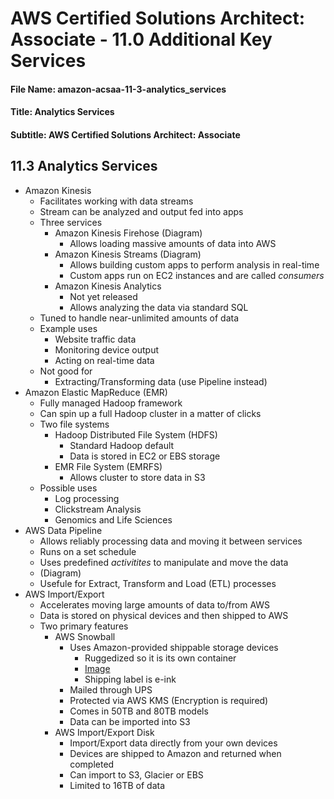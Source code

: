 AWS Certified Solutions Architect: Associate - 11.0 Additional Key Services
============================================================

#### File Name: amazon-acsaa-11-3-analytics_services
#### Title: Analytics Services
#### Subtitle: AWS Certified Solutions Architect: Associate

11.3 Analytics Services
------------------------------------------------------------

* Amazon Kinesis
	+ Facilitates working with data streams
	+ Stream can be analyzed and output fed into apps
	+ Three services
		- Amazon Kinesis Firehose (Diagram)
			+ Allows loading massive amounts of data into AWS
		- Amazon Kinesis Streams (Diagram)
			+ Allows building custom apps to perform analysis in real-time
			+ Custom apps run on EC2 instances and are called *consumers*
		- Amazon Kinesis Analytics
			+ Not yet released
			+ Allows analyzing the data via standard SQL
	+ Tuned to handle near-unlimited amounts of data
	+ Example uses
		- Website traffic data
		- Monitoring device output
		- Acting on real-time data
	+ Not good for
		- Extracting/Transforming data (use Pipeline instead)
* Amazon Elastic MapReduce (EMR)
	+ Fully managed Hadoop framework
	+ Can spin up a full Hadoop cluster in a matter of clicks
	+ Two file systems
		- Hadoop Distributed File System (HDFS)
			+ Standard Hadoop default
			+ Data is stored in EC2 or EBS storage
		- EMR File System (EMRFS)
			+ Allows cluster to store data in S3
	+ Possible uses
		- Log processing
		- Clickstream Analysis
		- Genomics and Life Sciences
* AWS Data Pipeline
	+ Allows reliably processing data and moving it between services
	+ Runs on a set schedule
	+ Uses predefined *activitites* to manipulate and move the data
	+ (Diagram)
	+ Usefule for Extract, Transform and Load (ETL) processes
* AWS Import/Export
	+ Accelerates moving large amounts of data to/from AWS
	+ Data is stored on physical devices and then shipped to AWS
	+ Two primary features
		- AWS Snowball
			+ Uses Amazon-provided shippable storage devices
				- Ruggedized so it is its own container
				- [Image](https://aws.amazon.com/blogs/aws/aws-importexport-snowball-transfer-1-petabyte-per-week-using-amazon-owned-storage-appliances/)
				- Shipping label is e-ink
			+ Mailed through UPS
			+ Protected via AWS KMS (Encryption is required)
			+ Comes in 50TB and 80TB models
			+ Data can be imported into S3
		- AWS Import/Export Disk
			+ Import/Export data directly from your own devices
			+ Devices are shipped to Amazon and returned when completed
			+ Can import to S3, Glacier or EBS
			+ Limited to 16TB of data
